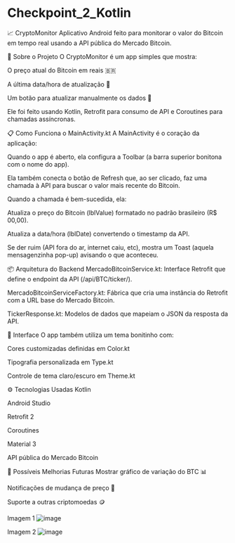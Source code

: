 # Checkpoint_2_Kotlin
📈 CryptoMonitor
Aplicativo Android feito para monitorar o valor do Bitcoin em tempo real usando a API pública do Mercado Bitcoin.

🚀 Sobre o Projeto
O CryptoMonitor é um app simples que mostra:

O preço atual do Bitcoin em reais 🇧🇷

A última data/hora de atualização 📅

Um botão para atualizar manualmente os dados 🔄

Ele foi feito usando Kotlin, Retrofit para consumo de API e Coroutines para chamadas assíncronas.

📋 Como Funciona o MainActivity.kt
A MainActivity é o coração da aplicação:

Quando o app é aberto, ela configura a Toolbar (a barra superior bonitona com o nome do app).

Ela também conecta o botão de Refresh que, ao ser clicado, faz uma chamada à API para buscar o valor mais recente do Bitcoin.

Quando a chamada é bem-sucedida, ela:

Atualiza o preço do Bitcoin (lblValue) formatado no padrão brasileiro (R$ 00,00).

Atualiza a data/hora (lblDate) convertendo o timestamp da API.

Se der ruim (API fora do ar, internet caiu, etc), mostra um Toast (aquela mensagenzinha pop-up) avisando o que aconteceu.

📦 Arquitetura do Backend
MercadoBitcoinService.kt: Interface Retrofit que define o endpoint da API (/api/BTC/ticker/).

MercadoBitcoinServiceFactory.kt: Fábrica que cria uma instância do Retrofit com a URL base do Mercado Bitcoin.

TickerResponse.kt: Modelos de dados que mapeiam o JSON da resposta da API.

🎨 Interface
O app também utiliza um tema bonitinho com:

Cores customizadas definidas em Color.kt

Tipografia personalizada em Type.kt

Controle de tema claro/escuro em Theme.kt

⚙️ Tecnologias Usadas
Kotlin

Android Studio

Retrofit 2

Coroutines

Material 3

API pública do Mercado Bitcoin

🧠 Possíveis Melhorias Futuras
Mostrar gráfico de variação do BTC 📊

Notificações de mudança de preço 🔔

Suporte a outras criptomoedas 🪙


Imagem 1
![image](https://github.com/user-attachments/assets/c81e535d-c05d-45b4-afe6-7e9da1a1391d)

Imagem 2
![image](https://github.com/user-attachments/assets/70039e8b-9463-4916-8fee-28475c427a14)

